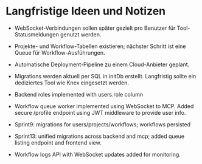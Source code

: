 # Langfristige Ideen und Notizen
- WebSocket-Verbindungen sollen später gezielt pro Benutzer für Tool-Statusmeldungen genutzt werden.
- Projekte- und Workflow-Tabellen existieren; nächster Schritt ist eine Queue für Workflow-Ausführungen.
- Automatische Deployment-Pipeline zu einem Cloud-Anbieter geplant.
- Migrations werden aktuell per SQL in initDb erstellt. Langfristig sollte ein dediziertes Tool wie Knex eingesetzt werden.
- Backend roles implemented with users.role column
 
- Workflow queue worker implemented using WebSocket to MCP.
Added secure /profile endpoint using JWT middleware to provide user info.
- Sprint9: migrations for users/projects/workflows; workflows persisted

- Sprint13: unified migrations across backend and mcp; added queue listing endpoint and frontend view.
- Workflow logs API with WebSocket updates added for monitoring.
